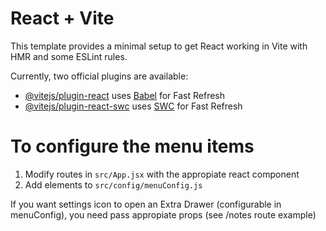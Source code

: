 # React + Vite

This template provides a minimal setup to get React working in Vite with HMR and some ESLint rules.

Currently, two official plugins are available:

- [@vitejs/plugin-react](https://github.com/vitejs/vite-plugin-react/blob/main/packages/plugin-react/README.md) uses [Babel](https://babeljs.io/) for Fast Refresh
- [@vitejs/plugin-react-swc](https://github.com/vitejs/vite-plugin-react-swc) uses [SWC](https://swc.rs/) for Fast Refresh


# To configure the menu items

1. Modify routes in `src/App.jsx` with the appropiate react component
2. Add elements to `src/config/menuConfig.js`

If you want settings icon to open an Extra Drawer (configurable in menuConfig), you need pass appropiate props (see /notes route example)